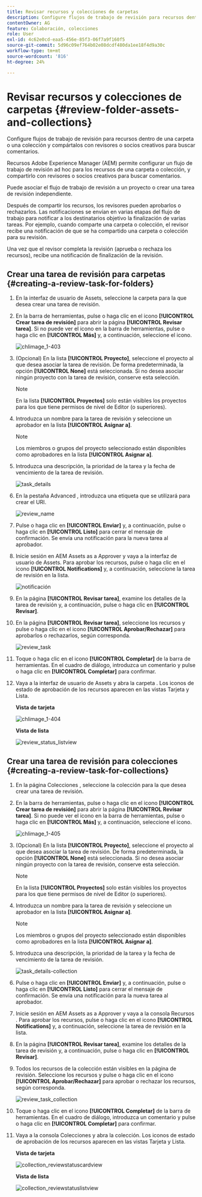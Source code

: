 ```yaml
---
title: Revisar recursos y colecciones de carpetas
description: Configure flujos de trabajo de revisión para recursos dentro de una carpeta o una colección y compártalos con revisores o socios creativos para buscar comentarios.
contentOwner: AG
feature: Colaboración, colecciones
role: User
exl-id: 4c62e0cd-eaa5-456e-85f3-06f7a9f160f5
source-git-commit: 5d96c09ef764b02e08dcdf480da1ee18f4d9a30c
workflow-type: tm+mt
source-wordcount: '816'
ht-degree: 24%

---
```


# Revisar recursos y colecciones de carpetas {#review-folder-assets-and-collections}

Configure flujos de trabajo de revisión para recursos dentro de una carpeta o una colección y compártalos con revisores o socios creativos para buscar comentarios.

Recursos Adobe Experience Manager (AEM) permite configurar un flujo de trabajo de revisión ad hoc para los recursos de una carpeta o colección, y compartirlo con revisores o socios creativos para buscar comentarios.

Puede asociar el flujo de trabajo de revisión a un proyecto o crear una tarea de revisión independiente.

Después de compartir los recursos, los revisores pueden aprobarlos o rechazarlos. Las notificaciones se envían en varias etapas del flujo de trabajo para notificar a los destinatarios objetivo la finalización de varias tareas. Por ejemplo, cuando comparte una carpeta o colección, el revisor recibe una notificación de que se ha compartido una carpeta o colección para su revisión.

Una vez que el revisor completa la revisión (aprueba o rechaza los recursos), recibe una notificación de finalización de la revisión.

## Crear una tarea de revisión para carpetas {#creating-a-review-task-for-folders}

1. En la interfaz de usuario de Assets, seleccione la carpeta para la que desea crear una tarea de revisión.
1. En la barra de herramientas, pulse o haga clic en el icono **[!UICONTROL Crear tarea de revisión]** para abrir la página **[!UICONTROL Revisar tarea]**. Si no puede ver el icono en la barra de herramientas, pulse o haga clic en **[!UICONTROL Más]** y, a continuación, seleccione el icono.

   ![chlimage_1-403](assets/chlimage_1-403.png)

1. (Opcional) En la lista **[!UICONTROL Proyecto]**, seleccione el proyecto al que desea asociar la tarea de revisión. De forma predeterminada, la opción **[!UICONTROL None]** está seleccionada. Si no desea asociar ningún proyecto con la tarea de revisión, conserve esta selección.

   >[!NOTE]
   >
   >En la lista **[!UICONTROL Proyectos]** solo están visibles los proyectos para los que tiene permisos de nivel de Editor (o superiores).

1. Introduzca un nombre para la tarea de revisión y seleccione un aprobador en la lista **[!UICONTROL Asignar a]**.

   >[!NOTE]
   >
   >Los miembros o grupos del proyecto seleccionado están disponibles como aprobadores en la lista **[!UICONTROL Asignar a]**.

1. Introduzca una descripción, la prioridad de la tarea y la fecha de vencimiento de la tarea de revisión.

   ![task_details](assets/task_details.png)

1. En la pestaña Advanced , introduzca una etiqueta que se utilizará para crear el URI.

   ![review_name](assets/review_name.png)

1. Pulse o haga clic en **[!UICONTROL Enviar]** y, a continuación, pulse o haga clic en **[!UICONTROL Listo]** para cerrar el mensaje de confirmación. Se envía una notificación para la nueva tarea al aprobador.
1. Inicie sesión en AEM Assets as a Approver y vaya a la interfaz de usuario de Assets. Para aprobar los recursos, pulse o haga clic en el icono **[!UICONTROL Notifications]** y, a continuación, seleccione la tarea de revisión en la lista.

   ![notificación](assets/notification.png)

1. En la página **[!UICONTROL Revisar tarea]**, examine los detalles de la tarea de revisión y, a continuación, pulse o haga clic en **[!UICONTROL Revisar]**.
1. En la página **[!UICONTROL Revisar tarea]**, seleccione los recursos y pulse o haga clic en el icono **[!UICONTROL Aprobar/Rechazar]** para aprobarlos o rechazarlos, según corresponda.

   ![review_task](assets/review_task.png)

1. Toque o haga clic en el icono **[!UICONTROL Completar]** de la barra de herramientas. En el cuadro de diálogo, introduzca un comentario y pulse o haga clic en **[!UICONTROL Completar]** para confirmar.
1. Vaya a la interfaz de usuario de Assets y abra la carpeta . Los iconos de estado de aprobación de los recursos aparecen en las vistas Tarjeta y Lista.

   **Vista de tarjeta**

   ![chlimage_1-404](assets/chlimage_1-404.png)

   **Vista de lista**

   ![review_status_listview](assets/review_status_listview.png)

## Crear una tarea de revisión para colecciones {#creating-a-review-task-for-collections}

1. En la página Colecciones , seleccione la colección para la que desea crear una tarea de revisión.
1. En la barra de herramientas, pulse o haga clic en el icono **[!UICONTROL Crear tarea de revisión]** para abrir la página **[!UICONTROL Revisar tarea]**. Si no puede ver el icono en la barra de herramientas, pulse o haga clic en **[!UICONTROL Más]** y, a continuación, seleccione el icono.

   ![chlimage_1-405](assets/chlimage_1-405.png)

1. (Opcional) En la lista **[!UICONTROL Proyecto]**, seleccione el proyecto al que desea asociar la tarea de revisión. De forma predeterminada, la opción **[!UICONTROL None]** está seleccionada. Si no desea asociar ningún proyecto con la tarea de revisión, conserve esta selección.

   >[!NOTE]
   >
   >En la lista **[!UICONTROL Proyectos]** solo están visibles los proyectos para los que tiene permisos de nivel de Editor (o superiores).

1. Introduzca un nombre para la tarea de revisión y seleccione un aprobador en la lista **[!UICONTROL Asignar a]**.

   >[!NOTE]
   >
   >Los miembros o grupos del proyecto seleccionado están disponibles como aprobadores en la lista **[!UICONTROL Asignar a]**.

1. Introduzca una descripción, la prioridad de la tarea y la fecha de vencimiento de la tarea de revisión.

   ![task_details-collection](assets/task_details-collection.png)

1. Pulse o haga clic en **[!UICONTROL Enviar]** y, a continuación, pulse o haga clic en **[!UICONTROL Listo]** para cerrar el mensaje de confirmación. Se envía una notificación para la nueva tarea al aprobador.
1. Inicie sesión en AEM Assets as a Approver y vaya a la consola Recursos . Para aprobar los recursos, pulse o haga clic en el icono **[!UICONTROL Notifications]** y, a continuación, seleccione la tarea de revisión en la lista.
1. En la página **[!UICONTROL Revisar tarea]**, examine los detalles de la tarea de revisión y, a continuación, pulse o haga clic en **[!UICONTROL Revisar]**.
1. Todos los recursos de la colección están visibles en la página de revisión. Seleccione los recursos y pulse o haga clic en el icono **[!UICONTROL Aprobar/Rechazar]** para aprobar o rechazar los recursos, según corresponda.

   ![review_task_collection](assets/review_task_collection.png)

1. Toque o haga clic en el icono **[!UICONTROL Completar]** de la barra de herramientas. En el cuadro de diálogo, introduzca un comentario y pulse o haga clic en **[!UICONTROL Completar]** para confirmar.
1. Vaya a la consola Colecciones y abra la colección. Los iconos de estado de aprobación de los recursos aparecen en las vistas Tarjeta y Lista.

   **Vista de tarjeta**

   ![collection_reviewstatuscardview](assets/collection_reviewstatuscardview.png)

   **Vista de lista**

   ![collection_reviewstatuslistview](assets/collection_reviewstatuslistview.png)
